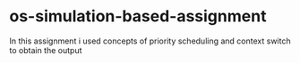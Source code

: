 # os-simulation-based-assignment
In this assignment i used concepts of priority scheduling and context switch to obtain the output  
